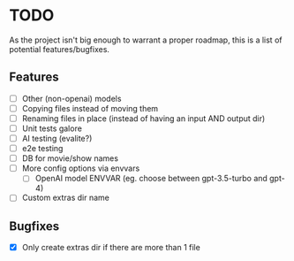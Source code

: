 # TODO

As the project isn't big enough to warrant a proper roadmap, this is
a list of potential features/bugfixes.

## Features

- [ ] Other (non-openai) models
- [ ] Copying files instead of moving them
- [ ] Renaming files in place (instead of having an input AND output dir)
- [ ] Unit tests galore
- [ ] AI testing (evalite?)
- [ ] e2e testing
- [ ] DB for movie/show names
- [ ] More config options via envvars
  - [ ] OpenAI model ENVVAR (eg. choose between gpt-3.5-turbo and gpt-4)
- [ ] Custom extras dir name

## Bugfixes

- [x] Only create extras dir if there are more than 1 file
